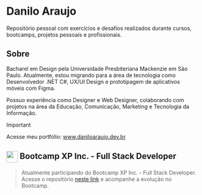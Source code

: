 # Danilo Araujo

Repositório pessoal com exercícios e desafios realizados durante cursos, bootcamps, projetos pessoais e profissionais.

## Sobre 

Bacharel em Design pela Universidade Presbiteriana Mackenzie em São Paulo. Atualmente, estou migrando para a área de tecnologia como Desenvolvedor .NET C#, UX/UI Design e prototipagem de aplicativos móveis com Figma.

Possuo experiência como Designer e Web Designer, colaborando com projetos na área da Educação, Comunicação, Marketing e Tecnologia da Informação.



> [!IMPORTANT]
> 
> 
>  Acesse meu portfólio: <a href="https://www.daniloaraujo.dev.br/">www.daniloaraujo.dev.br</a>



<h2>
    <a href="https://www.dio.me/">
     <img align="center" width="30px" src="https://hermes.digitalinnovation.one/assets/diome/logo-minimized.png" target="_blank"></a>
    <span> Bootcamp XP Inc. - Full Stack Developer</span>
</h2>

> Atualmente participando do Bootcamp XP Inc. - Full Stack Developer.
> Acesse o repositório [neste link](https://github.com/daniloaraujosp/XP-Full-Stack-Developer) e acompanhe a evolução no Bootcamp.



